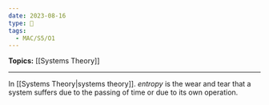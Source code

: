 ```yaml
---
date: 2023-08-16
type: 🧠
tags:
  - MAC/S5/O1
---
```


**Topics:** [[Systems Theory]]

---

In [[Systems Theory|systems theory]]. _entropy_ is the wear and tear that a system suffers due to the passing of time or due to its own operation.
